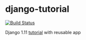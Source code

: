 # django-tutorial

[![Build Status](https://travis-ci.org/rcovar00/django-tutorial.png)](https://travis-ci.org/rcovar00/django-tutorial)

Django 1.11 [tutorial](https://docs.djangoproject.com/en/1.11/intro/tutorial01/) with reusable app

